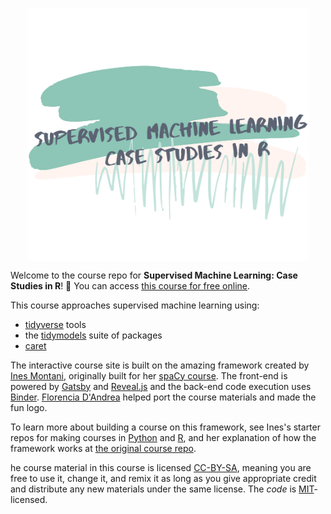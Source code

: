 <p align="center">
<img src="static/logo.svg" align="center" width="450px"/>
</p>

Welcome to the course repo for **Supervised Machine Learning: Case Studies in R**! 🎉 You can access [this course for free online](linkylink).

This course approaches supervised machine learning using:

- [tidyverse](https://tidyverse.tidyverse.org/) tools
- the [tidymodels](https://github.com/tidymodels) suite of packages
- [caret](https://topepo.github.io/caret/)

The interactive course site is built on the amazing framework created by [Ines Montani](https://ines.io/), originally built for her [spaCy course](https://course.spacy.io).  The front-end is powered by
[Gatsby](http://gatsbyjs.org/) and [Reveal.js](https://revealjs.com) and the
back-end code execution uses [Binder](https://mybinder.org). [Florencia D'Andrea](https://florencia.netlify.com/) helped port the course materials and made the fun logo.

To learn more about building a course on this framework, see Ines's starter repos for making courses in [Python](https://github.com/ines/course-starter-python) and [R](https://github.com/ines/course-starter-r), and her explanation of how the framework works at [the original course repo](https://github.com/ines/spacy-course#-faq).


he course material in this course is licensed [CC-BY-SA](https://creativecommons.org/licenses/by-sa/4.0/), meaning you are free to use it, change it, and remix it as long as you give appropriate credit and distribute any new materials under the same license.  The _code_ is [MIT](https://opensource.org/licenses/MIT)-licensed.

